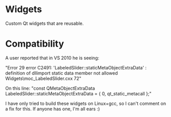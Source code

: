 Widgets
=======

Custom Qt widgets that are reusable.

Compatibility
=============
A user reported that in VS 2010 he is seeing:

"Error 29 error C2491: 'LabeledSlider::staticMetaObjectExtraData' : definition of dllimport static data member not allowed      Widgets\moc_LabeledSlider.cxx 72"

On this line:
"const QMetaObjectExtraData LabeledSlider::staticMetaObjectExtraData = {
    0,  qt_static_metacall };"

I have only tried to build these widgets on Linux+gcc, so I can't comment on a fix for this. If anyone has one, I'm all ears :)
